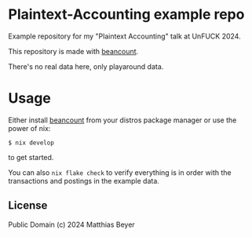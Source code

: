 # Plaintext-Accounting example repo

Example repository for my "Plaintext Accounting" talk at UnFUCK 2024.

This repository is made with
[beancount](https://github.com/beancount/beancount).

There's no real data here, only playaround data.

# Usage

Either install
[beancount](https://github.com/beancount/beancount)
from your distros package manager or use the power of nix:

```
$ nix develop
```

to get started.

You can also `nix flake check` to verify everything is in order with the
transactions and postings in the example data.

## License

Public Domain
(c) 2024 Matthias Beyer
